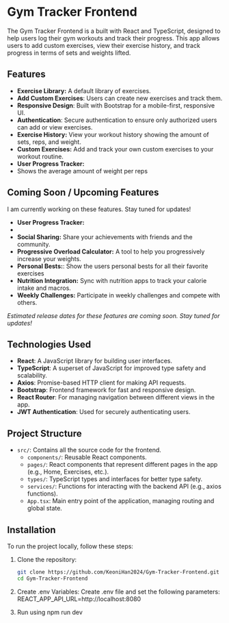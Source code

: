 # Gym Tracker Frontend

The Gym Tracker Frontend is a built with React and TypeScript, designed to help users log their gym workouts and track their progress. This app allows users to add custom exercises, view their exercise history, and track progress in terms of sets and weights lifted.

## Features
- **Exercise Library:** A default library of exercises.
- **Add Custom Exercises**: Users can create new exercises and track them.
- **Responsive Design**: Built with Bootstrap for a mobile-first, responsive UI.
- **Authentication**: Secure authentication to ensure only authorized users can add or view exercises.
- **Exercise History:** View your workout history showing the amount of sets, reps, and weight.
- **Custom Exercises:** Add and track your own custom exercises to your workout routine.
- **User Progress Tracker:**
- Shows the average amount of weight per reps 

## Coming Soon / Upcoming Features
I am currently working on these features. Stay tuned for updates!

- **User Progress Tracker:**
- 
- **Social Sharing:** Share your achievements with friends and the community.
- **Progressive Overload Calculator:** A tool to help you progressively increase your weights.
- **Personal Bests:**: Show the users personal bests for all their favorite exercises
- **Nutrition Integration:** Sync with nutrition apps to track your calorie intake and macros.
- **Weekly Challenges:** Participate in weekly challenges and compete with others.

*Estimated release dates for these features are coming soon. Stay tuned for updates!*


## Technologies Used

- **React**: A JavaScript library for building user interfaces.
- **TypeScript**: A superset of JavaScript for improved type safety and scalability.
- **Axios**: Promise-based HTTP client for making API requests.
- **Bootstrap**: Frontend framework for fast and responsive design.
- **React Router**: For managing navigation between different views in the app.
- **JWT Authentication**: Used for securely authenticating users.

## Project Structure

- `src/`: Contains all the source code for the frontend.
  - `components/`: Reusable React components.
  - `pages/`: React components that represent different pages in the app (e.g., Home, Exercises, etc.).
  - `types/`: TypeScript types and interfaces for better type safety.
  - `services/`: Functions for interacting with the backend API (e.g., axios functions).
  - `App.tsx`: Main entry point of the application, managing routing and global state.
  
## Installation

To run the project locally, follow these steps:

1. Clone the repository:
   ```bash
   git clone https://github.com/KeoniHan2024/Gym-Tracker-Frontend.git
   cd Gym-Tracker-Frontend

2. Create .env Variables:
   Create .env file and set the following parameters:
    REACT_APP_API_URL=http://localhost:8080

3. Run using npm run dev

